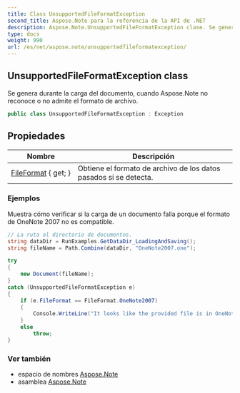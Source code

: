 ```yaml
---
title: Class UnsupportedFileFormatException
second_title: Aspose.Note para la referencia de la API de .NET
description: Aspose.Note.UnsupportedFileFormatException clase. Se genera durante la carga del documento cuando Aspose.Note no reconoce o no admite el formato de archivo.
type: docs
weight: 990
url: /es/net/aspose.note/unsupportedfileformatexception/
---
```

## UnsupportedFileFormatException class

Se genera durante la carga del documento, cuando Aspose.Note no reconoce o no admite el formato de archivo.

```csharp
public class UnsupportedFileFormatException : Exception
```

## Propiedades

| Nombre | Descripción |
| --- | --- |
| [FileFormat](../../aspose.note/unsupportedfileformatexception/fileformat/) { get; } | Obtiene el formato de archivo de los datos pasados si se detecta. |

### Ejemplos

Muestra cómo verificar si la carga de un documento falla porque el formato de OneNote 2007 no es compatible.

```csharp
// La ruta al directorio de documentos.
string dataDir = RunExamples.GetDataDir_LoadingAndSaving();
string fileName = Path.Combine(dataDir, "OneNote2007.one");

try
{
    new Document(fileName);
}
catch (UnsupportedFileFormatException e)
{
    if (e.FileFormat == FileFormat.OneNote2007)
    {
        Console.WriteLine("It looks like the provided file is in OneNote 2007 format that is not supported.");
    }
    else
        throw;
}
```

### Ver también

* espacio de nombres [Aspose.Note](../../aspose.note/)
* asamblea [Aspose.Note](../../)


